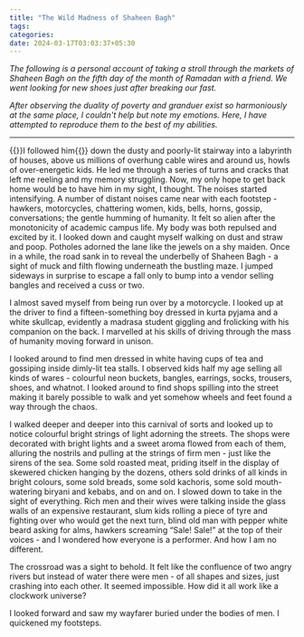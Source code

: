 ```yaml
---
title: "The Wild Madness of Shaheen Bagh"
tags:
categories: 
date: 2024-03-17T03:03:37+05:30
---
```


_The following is a personal account of taking a stroll through the markets of Shaheen Bagh on the fifth day of the month of Ramadan with a friend. We went looking for new shoes just after breaking our fast._ 

_After observing the duality of poverty and granduer exist so harmoniously at the same place, I couldn't help but note my emotions. Here, I have attempted to reproduce them to the best of my abilities._

---

{{<dropcap>}}I followed him{{</dropcap>}}  down the dusty and poorly-lit stairway into a labyrinth of houses, above us millions of overhung cable wires and around us, howls of over-energetic kids. He led me through a series of turns and cracks that left me reeling and my memory struggling. Now, my only hope to get back home would be to have him in my sight, I thought. The noises started intensifying. A number of distant noises came near with each footstep - hawkers, motorcycles, chattering women, kids, bells, horns, gossip, conversations; the gentle humming of humanity. It felt so alien after the monotonicity of academic campus life. My body was both repulsed and excited by it. I looked down and caught myself walking on dust and straw and poop. Potholes adorned the lane like the jewels on a shy maiden. Once in a while, the road sank in to reveal the underbelly of Shaheen Bagh - a sight of muck and filth flowing underneath the bustling maze. I jumped sideways in surprise to escape a fall only to bump into a vendor selling bangles and received a cuss or two.

I almost saved myself from being run over by a motorcycle. I looked up at the driver to find a fifteen-something boy dressed in kurta pyjama and a white skullcap, evidently a madrasa student giggling and frolicking with his companion on the back. I marvelled at his skills of driving through the mass of humanity moving forward in unison. 

I looked around to find men dressed in white having cups of tea and gossiping inside dimly-lit tea stalls. I observed kids half my age selling all kinds of wares - colourful neon buckets, bangles, earrings, socks, trousers, shoes, and whatnot. I looked around to find shops spilling into the street making it barely possible to walk and yet somehow wheels and feet found a way through the chaos.

I walked deeper and deeper into this carnival of sorts and looked up to notice colourful bright strings of light adorning the streets. The shops were decorated with bright lights and a sweet aroma flowed from each of them, alluring the nostrils and pulling at the strings of firm men - just like the sirens of the sea. Some sold roasted meat, priding itself in the display of skewered chicken hanging by the dozens, others sold drinks of all kinds in bright colours, some sold breads, some sold kachoris, some sold mouth-watering biryani and kebabs, and on and on. I slowed down to take in the sight of everything. Rich men and their wives were talking inside the glass walls of an expensive restaurant, slum kids rolling a piece of tyre and fighting over who would get the next turn, blind old man with pepper white beard asking for alms, hawkers screaming “Sale! Sale!” at the top of their voices - and I wondered how everyone is a performer. And how I am no different.

The crossroad was a sight to behold. It felt like the confluence of two angry rivers but instead of water there were men - of all shapes and sizes, just crashing into each other. It seemed impossible. How did it all work like a clockwork universe? 

I looked forward and saw my wayfarer buried under the bodies of men. I quickened my footsteps.
